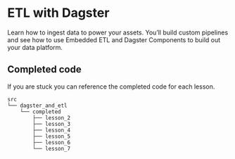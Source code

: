 # ETL with Dagster

Learn how to ingest data to power your assets. You’ll build custom pipelines and see how to use Embedded ETL and Dagster Components to build out your data platform.

## Completed code

If you are stuck you can reference the completed code for each lesson.

```
src
└── dagster_and_etl
    └── completed
        ├── lesson_2
        ├── lesson_3
        ├── lesson_4
        ├── lesson_5
        ├── lesson_6
        └── lesson_7
```
